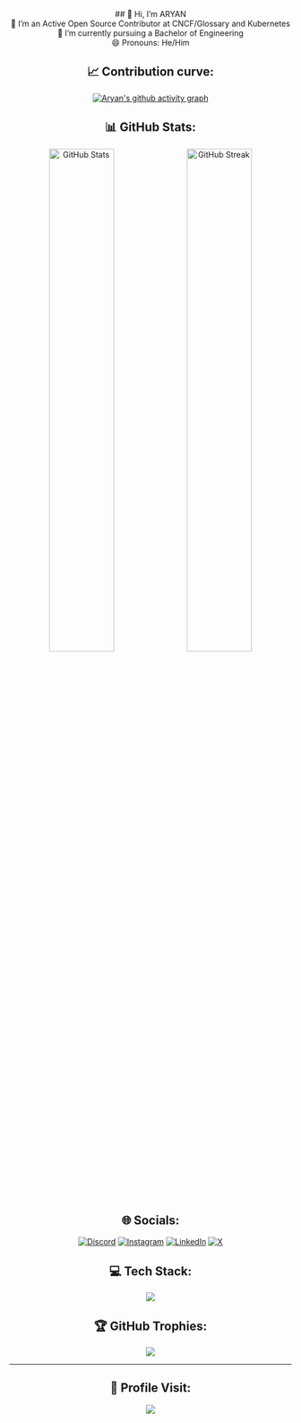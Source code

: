 <div align = "center">
## 👋 Hi, I’m ARYAN<br>
👀 I’m an Active Open Source Contributor at CNCF/Glossary and Kubernetes<br>🌱 I’m currently pursuing a Bachelor of Engineering<br>😄 Pronouns: He/Him

## 📈 Contribution curve:
[![Aryan's github activity graph](https://github-readme-activity-graph.vercel.app/graph?username=Aryan-Singla&theme=github-compact)](https://github.com/ashutosh00710/github-readme-activity-graph)

## 📊 GitHub Stats:
<p align="center">
  <img width="48%" src="https://github-readme-stats.vercel.app/api?username=Aryan-Singla&theme=monokai&hide_border=false&include_all_commits=true&count_private=true" alt="GitHub Stats" />
  <img width="48%" src="https://github-readme-streak-stats.herokuapp.com/?user=Aryan-Singla&theme=monokai&hide_border=false" alt="GitHub Streak" />
</p>

## 🌐 Socials:

[![Discord](https://img.shields.io/badge/Discord-%237289DA.svg?logo=discord&logoColor=white)](https://discord.gg/aryansingla) [![Instagram](https://img.shields.io/badge/Instagram-%23E4405F.svg?logo=Instagram&logoColor=white)](https://instagram.com/https://www.instagram.com/aryan_singla___/) [![LinkedIn](https://img.shields.io/badge/LinkedIn-%230077B5.svg?logo=linkedin&logoColor=white)](https://linkedin.com/in/https://www.linkedin.com/in/singla-aryan/) [![X](https://img.shields.io/badge/X-black.svg?logo=X&logoColor=white)](https://x.com/https://twitter.com/AryanSingla_) 

## 💻 Tech Stack:
<p align="center">
  <a href="https://skillicons.dev">
    <img src="https://skillicons.dev/icons?i=git,java,html,c,cpp,css,javascript,github,vscode,react,python,r" />
  </a>
</p>




## 🏆 GitHub Trophies:
![](https://github-profile-trophy.vercel.app/?username=Aryan-Singla&theme=radical&no-frame=false&no-bg=false&margin-w=4)

---
## 👀 Profile Visit:
<a href="https://visitcount.itsvg.in">
  <img src="https://visitcount.itsvg.in/api?id=Aryan-Singla&label=Profile%20Views&icon=7&pretty=false" />
</a>

<!-- Proudly created with GPRM ( https://gprm.itsvg.in ) -->
</div>
